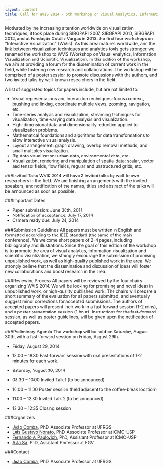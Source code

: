 ```yaml
---
layout: content
title: Call for WVIS 2014 - 5th Workshop on Visual Analytics, Information Visualization and Scientific Visualization 
---
```


Motivated by the increasing attention worldwide on visualization techniques, it took place during SIBGRAPI 2007, SIBGRAPI 2010, SIBGRAPI 2012, and at Fundação Getúlio Vargas in 2013, the first four workshops on "Interactive Visualization" (WiVis). As this area matures worldwide, and the link between visualization techniques and analytics tools gets stronger, we renamed the workshop to WVIS (Workshop on Visual Analytics, Information Visualization and Scientific Visualization).
In this edition of the workshop, we aim at providing a forum for the dissemination of current work in the field, while fostering new research and collaborations. The workshop will be comprised of a poster session to promote discussions with the authors, and two invited talks by well-known researchers in the field.

A list of suggested topics for papers include, but are not limited to:

- Visual representations and interaction techniques: focus+context, brushing and linking, coordinate multiple views, zooming, navigation, etc.
- Time-series analysis and visualization, streaming techniques for visualization, time-varying data analysis and visualization.
- High-dimensional data and dimensionality reduction applied to visualization problems.
- Mathematical foundations and algorithms for data transformations to allow interactive visual analysis.
- Layout arrangement: graph drawing, overlap removal methods, and small multiples visualization.
- Big data visualization: urban data, environmental data, etc.
- Visualization, rendering and manipulation of spatial data: scalar, vector and tensor fields, flow fields, regular and unstructured grids, etc.

###Invited Talks
WVIS 2014 will have 2 invited talks by well-known researchers in the field. We are finishing arrangements with the invited speakers, and notification of the names, titles and abstract of the talks will be announced as soon as possible.

###Important Dates
- Paper submission: June 30th, 2014
- Notification of acceptance: July 17, 2014
- Camera ready due: July  24, 2014

###Submission Guidelines
All papers must be written in English and formatted according to the IEEE standard (the same of the main conference). We welcome short papers of 2-4 pages, including bibliography and illustrations. Since the goal of this edition of the workshop is to promote the area of visual analytics, information visualization and scientific visualization, we strongly encourage the submission of promising unpublished work, as well as high-quality published work in the area. We strongly believe that the dissemination and discussion of ideas will foster new collaborations and boost research in the area.

###Reviewing Process
All papers will be reviewed by the four chairs organizing WVIS 2014. We will be looking for promising and novel ideas in unpublished work, or high-quality published work. The chairs will prepare a short summary of the evaluation for all papers submitted, and eventually suggest minor corrections for accepted submissions. The authors of accepted papers will present their work in a fast forward session (1-2 mins), and a poster presentation session (1 hour). Instructions for the fast-forward session, as well as poster guidelines, will be given upon the notification of accepted papers. 

###Preliminary Agenda
The workshop will be held on Saturday, August 30th, with a fast-forward session on Friday, August 29th.

- Friday, August 29, 2014

- 18:00 &ndash; 18:30 Fast-forward session with oral presentations of 1-2 minutes for each work.
 
- Saturday, August 30,  2014

- 08:30 &ndash; 10:00 Invited Talk 1 (to be announced)
- 10:00 &ndash; 11:00 Poster session (held adjacent to the coffee-break location)
- 11:00 &ndash; 12:30 Invited Talk 2 (to be announced)
- 12:30 &ndash; 12:35 Closing session

###Organizers
- [João Comba](http://www.inf.ufrgs.br/~comba/), PhD, Associate Professor at UFRGS
- [Luis Gustavo Nonato](http://www.icmc.usp.br/pessoas/gnonato/), PhD, Associate Professor at ICMC-USP
- [Fernando V. Paulovich](https://sites.google.com/site/fpaulovich/Home), PhD, Assistant Professor at ICMC-USP
- [Asla Sá](http://emap.fgv.br/people/asla.sa.html), PhD, Assistant Professor at FGV

###Contact
- [João Comba](http://www.inf.ufrgs.br/~comba/), PhD, Associate Professor at UFRGS
